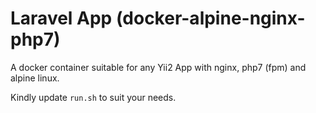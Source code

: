# Laravel App (docker-alpine-nginx-php7)

A docker container suitable for any Yii2 App with nginx, php7 (fpm) and alpine linux.

Kindly update `run.sh` to suit your needs.